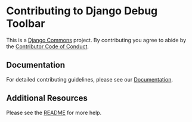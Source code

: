 # Contributing to Django Debug Toolbar

This is a [Django Commons](https://github.com/django-commons/) project. By contributing you agree to abide by the [Contributor Code of Conduct](https://github.com/django-commons/membership/blob/main/CODE_OF_CONDUCT.md).

## Documentation

For detailed contributing guidelines, please see our [Documentation](https://django-debug-toolbar.readthedocs.io/en/latest/contributing.html).

## Additional Resources

Please see the [README](https://github.com/django-commons/membership/blob/main/README.md) for more help.
